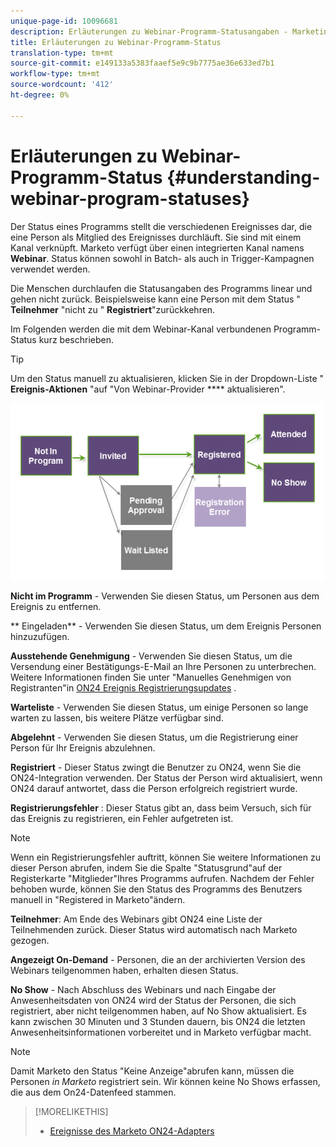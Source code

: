 ```yaml
---
unique-page-id: 10096681
description: Erläuterungen zu Webinar-Programm-Statusangaben - Marketing-Dokumente - Produktdokumentation
title: Erläuterungen zu Webinar-Programm-Status
translation-type: tm+mt
source-git-commit: e149133a5383faaef5e9c9b7775ae36e633ed7b1
workflow-type: tm+mt
source-wordcount: '412'
ht-degree: 0%

---
```



# Erläuterungen zu Webinar-Programm-Status {#understanding-webinar-program-statuses}

Der Status eines Programms stellt die verschiedenen Ereignisses dar, die eine Person als Mitglied des Ereignisses durchläuft. Sie sind mit einem Kanal verknüpft. Marketo verfügt über einen integrierten Kanal namens **Webinar**. Status können sowohl in Batch- als auch in Trigger-Kampagnen verwendet werden.

Die Menschen durchlaufen die Statusangaben des Programms linear und gehen nicht zurück. Beispielsweise kann eine Person mit dem Status &quot; **Teilnehmer** &quot;nicht zu &quot; **Registriert**&quot;zurückkehren.

Im Folgenden werden die mit dem Webinar-Kanal verbundenen Programm-Status kurz beschrieben.

>[!TIP]
>
>Um den Status manuell zu aktualisieren, klicken Sie in der Dropdown-Liste &quot; **Ereignis-Aktionen** &quot;auf &quot;Von Webinar-Provider **** aktualisieren&quot;.

![](assets/image2015-12-17-13-3a52-3a39.png)

**Nicht im Programm** - Verwenden Sie diesen Status, um Personen aus dem Ereignis zu entfernen.

** Eingeladen** - Verwenden Sie diesen Status, um dem Ereignis Personen hinzuzufügen.

**Ausstehende Genehmigung** - Verwenden Sie diesen Status, um die Versendung einer Bestätigungs-E-Mail an Ihre Personen zu unterbrechen. Weitere Informationen finden Sie unter &quot;Manuelles Genehmigen von Registranten&quot;in [ON24 Ereignis Registrierungsupdates](on24-event-registration-updates.md) .

**Warteliste** - Verwenden Sie diesen Status, um einige Personen so lange warten zu lassen, bis weitere Plätze verfügbar sind.

**Abgelehnt** - Verwenden Sie diesen Status, um die Registrierung einer Person für Ihr Ereignis abzulehnen.

**Registriert** - Dieser Status zwingt die Benutzer zu ON24, wenn Sie die ON24-Integration verwenden. Der Status der Person wird aktualisiert, wenn ON24 darauf antwortet, dass die Person erfolgreich registriert wurde.

**Registrierungsfehler** : Dieser Status gibt an, dass beim Versuch, sich für das Ereignis zu registrieren, ein Fehler aufgetreten ist.

>[!NOTE]
>
>Wenn ein Registrierungsfehler auftritt, können Sie weitere Informationen zu dieser Person abrufen, indem Sie die Spalte &quot;Statusgrund&quot;auf der Registerkarte &quot;Mitglieder&quot;Ihres Programms aufrufen. Nachdem der Fehler behoben wurde, können Sie den Status des Programms des Benutzers manuell in &quot;Registered in Marketo&quot;ändern.

**Teilnehmer**: Am Ende des Webinars gibt ON24 eine Liste der Teilnehmenden zurück. Dieser Status wird automatisch nach Marketo gezogen.

**Angezeigt On-Demand** - Personen, die an der archivierten Version des Webinars teilgenommen haben, erhalten diesen Status.

**No Show** - Nach Abschluss des Webinars und nach Eingabe der Anwesenheitsdaten von ON24 wird der Status der Personen, die sich registriert, aber nicht teilgenommen haben, auf No Show aktualisiert. Es kann zwischen 30 Minuten und 3 Stunden dauern, bis ON24 die letzten Anwesenheitsinformationen vorbereitet und in Marketo verfügbar macht.

>[!NOTE]
>
>Damit Marketo den Status &quot;Keine Anzeige&quot;abrufen kann, müssen die Personen *in Marketo* registriert sein. Wir können keine No Shows erfassen, die aus dem On24-Datenfeed stammen.

>[!MORELIKETHIS]
>
>* [Ereignisse des Marketo ON24-Adapters](understanding-marketo-on24-adapter-events.md)

>



